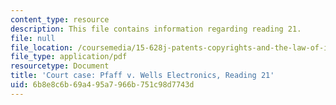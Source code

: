 ```yaml
---
content_type: resource
description: This file contains information regarding reading 21.
file: null
file_location: /coursemedia/15-628j-patents-copyrights-and-the-law-of-intellectual-property-spring-2013/6b8e8c6b69a495a7966b751c98d7743d_MIT15_628JS13_read21.pdf
file_type: application/pdf
resourcetype: Document
title: 'Court case: Pfaff v. Wells Electronics, Reading 21'
uid: 6b8e8c6b-69a4-95a7-966b-751c98d7743d
---
```

